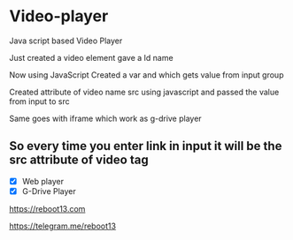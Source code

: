 # Video-player

Java script based Video Player

Just created a video element gave a Id name

Now using JavaScript
Created a var and which gets value from input group

Created attribute of video name src using javascript
and passed the value from input to src

Same goes with iframe which work as g-drive player
## So every time you enter link in input it will be the src attribute of video tag


- [x] Web player
- [x] G-Drive Player

https://reboot13.com


https://telegram.me/reboot13
